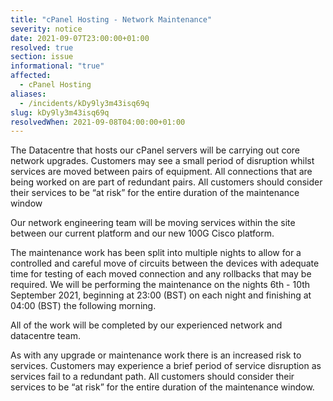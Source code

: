 ```yaml
---
title: "cPanel Hosting - Network Maintenance"
severity: notice
date: 2021-09-07T23:00:00+01:00
resolved: true
section: issue
informational: "true"
affected:
  - cPanel Hosting
aliases:
  - /incidents/kDy9ly3m43isq69q
slug: kDy9ly3m43isq69q
resolvedWhen: 2021-09-08T04:00:00+01:00
---
```

The Datacentre that hosts our cPanel servers will be carrying out core network upgrades. Customers may see a small period of disruption whilst services are moved between pairs of equipment. All connections that are being worked on are part of redundant pairs. All customers should consider their services to be “at risk” for the entire duration of the maintenance window



Our network engineering team will be moving services within the site between our current platform and our new 100G Cisco platform.



The maintenance work has been split into multiple nights to allow for a controlled and careful move of circuits between the devices with adequate time for testing of each moved connection and any rollbacks that may be required. We will be performing the maintenance on the nights 6th - 10th September 2021, beginning at 23:00 (BST) on each night and finishing at 04:00 (BST) the following morning.



All of the work will be completed by our experienced network and datacentre team.



As with any upgrade or maintenance work there is an increased risk to services. Customers may experience a brief period of service disruption as services fail to a redundant path. All customers should consider their services to be “at risk” for the entire duration of the maintenance window.

